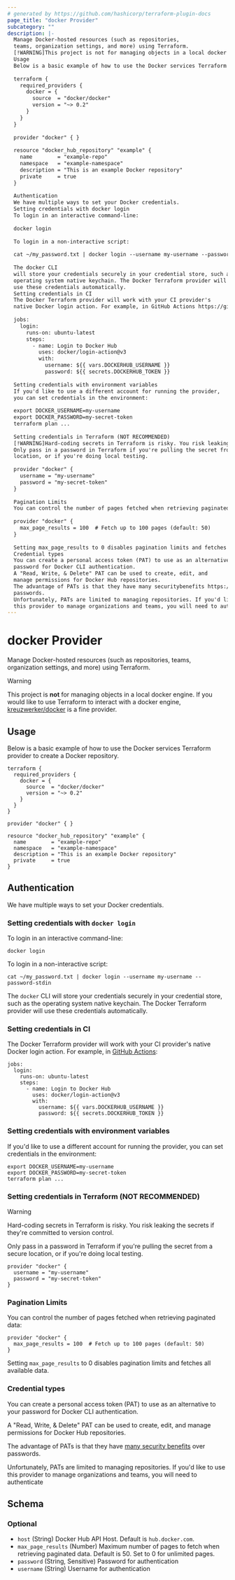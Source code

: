 ```yaml
---
# generated by https://github.com/hashicorp/terraform-plugin-docs
page_title: "docker Provider"
subcategory: ""
description: |-
  Manage Docker-hosted resources (such as repositories,
  teams, organization settings, and more) using Terraform.
  [!WARNING]This project is not for managing objects in a local docker engine. If you would like to use Terraform to interact with a docker engine, kreuzwerker/docker is a fine provider.
  Usage
  Below is a basic example of how to use the Docker services Terraform provider to create a Docker repository.
  
  terraform {
    required_providers {
      docker = {
        source  = "docker/docker"
        version = "~> 0.2"
      }
    }
  }
  
  provider "docker" { }
  
  resource "docker_hub_repository" "example" {
    name        = "example-repo"
    namespace   = "example-namespace"
    description = "This is an example Docker repository"
    private     = true
  }
  
  Authentication
  We have multiple ways to set your Docker credentials.
  Setting credentials with docker login
  To login in an interactive command-line:
  
  docker login
  
  To login in a non-interactive script:
  
  cat ~/my_password.txt | docker login --username my-username --password-stdin
  
  The docker CLI
  will store your credentials securely in your credential store, such as the
  operating system native keychain. The Docker Terraform provider will
  use these credentials automatically.
  Setting credentials in CI
  The Docker Terraform provider will work with your CI provider's
  native Docker login action. For example, in GitHub Actions https://github.com/marketplace/actions/docker-login:
  
  jobs:
    login:
      runs-on: ubuntu-latest
      steps:
        - name: Login to Docker Hub
          uses: docker/login-action@v3
          with:
            username: ${{ vars.DOCKERHUB_USERNAME }}
            password: ${{ secrets.DOCKERHUB_TOKEN }}
  
  Setting credentials with environment variables
  If you'd like to use a different account for running the provider,
  you can set credentials in the environment:
  
  export DOCKER_USERNAME=my-username
  export DOCKER_PASSWORD=my-secret-token
  terraform plan ...
  
  Setting credentials in Terraform (NOT RECOMMENDED)
  [!WARNING]Hard-coding secrets in Terraform is risky. You risk leaking the secretsif they're committed to version control.
  Only pass in a password in Terraform if you're pulling the secret from a secure
  location, or if you're doing local testing.
  
  provider "docker" {
    username = "my-username"
    password = "my-secret-token"
  }
  
  Pagination Limits
  You can control the number of pages fetched when retrieving paginated data:
  
  provider "docker" {
    max_page_results = 100  # Fetch up to 100 pages (default: 50)
  }
  
  Setting max_page_results to 0 disables pagination limits and fetches all available data.
  Credential types
  You can create a personal access token (PAT) to use as an alternative to your
  password for Docker CLI authentication.
  A "Read, Write, & Delete" PAT can be used to create, edit, and
  manage permissions for Docker Hub repositories.
  The advantage of PATs is that they have many securitybenefits https://docs.docker.com/security/for-developers/access-tokens/ over
  passwords.
  Unfortunately, PATs are limited to managing repositories. If you'd like to use
  this provider to manage organizations and teams, you will need to authenticate
---
```


# docker Provider

Manage Docker-hosted resources (such as repositories,
teams, organization settings, and more) using Terraform.

> [!WARNING]
> This project is **not** for managing objects in a local docker engine. If you would like to use Terraform to interact with a docker engine, [kreuzwerker/docker](https://registry.terraform.io/providers/kreuzwerker/docker/latest) is a fine provider.

## Usage

Below is a basic example of how to use the Docker services Terraform provider to create a Docker repository.

```hcl
terraform {
  required_providers {
    docker = {
      source  = "docker/docker"
      version = "~> 0.2"
    }
  }
}

provider "docker" { }

resource "docker_hub_repository" "example" {
  name        = "example-repo"
  namespace   = "example-namespace"
  description = "This is an example Docker repository"
  private     = true
}
```


## Authentication

We have multiple ways to set your Docker credentials.

### Setting credentials with `docker login`

To login in an interactive command-line:

```
docker login
```

To login in a non-interactive script:

```
cat ~/my_password.txt | docker login --username my-username --password-stdin
```

The `docker` CLI
will store your credentials securely in your credential store, such as the
operating system native keychain. The Docker Terraform provider will
use these credentials automatically.

### Setting credentials in CI

The Docker Terraform provider will work with your CI provider's
native Docker login action. For example, in [GitHub Actions](https://github.com/marketplace/actions/docker-login):

```
jobs:
  login:
    runs-on: ubuntu-latest
    steps:
      - name: Login to Docker Hub
        uses: docker/login-action@v3
        with:
          username: ${{ vars.DOCKERHUB_USERNAME }}
          password: ${{ secrets.DOCKERHUB_TOKEN }}
```

### Setting credentials with environment variables

If you'd like to use a different account for running the provider,
you can set credentials in the environment:

```
export DOCKER_USERNAME=my-username
export DOCKER_PASSWORD=my-secret-token
terraform plan ...
```

### Setting credentials in Terraform (NOT RECOMMENDED)

> [!WARNING]
> Hard-coding secrets in Terraform is risky. You risk leaking the secrets
> if they're committed to version control.

Only pass in a password in Terraform if you're pulling the secret from a secure
location, or if you're doing local testing.

```hcl
provider "docker" {
  username = "my-username"
  password = "my-secret-token"
}
```

### Pagination Limits

You can control the number of pages fetched when retrieving paginated data:

```hcl
provider "docker" {
  max_page_results = 100  # Fetch up to 100 pages (default: 50)
}
```

Setting `max_page_results` to 0 disables pagination limits and fetches all available data.

### Credential types

You can create a personal access token (PAT) to use as an alternative to your
password for Docker CLI authentication.

A "Read, Write, & Delete" PAT can be used to create, edit, and
manage permissions for Docker Hub repositories.

The advantage of PATs is that they have [many security
benefits](https://docs.docker.com/security/for-developers/access-tokens/) over
passwords.

Unfortunately, PATs are limited to managing repositories. If you'd like to use
this provider to manage organizations and teams, you will need to authenticate



<!-- schema generated by tfplugindocs -->
## Schema

### Optional

- `host` (String) Docker Hub API Host. Default is `hub.docker.com`.
- `max_page_results` (Number) Maximum number of pages to fetch when retrieving paginated data. Default is 50. Set to 0 for unlimited pages.
- `password` (String, Sensitive) Password for authentication
- `username` (String) Username for authentication
